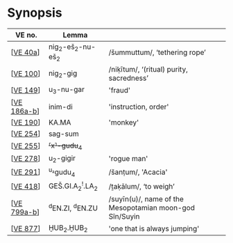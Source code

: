 # Synopsis

| VE no.        | Lemma                                            |                                                         |
| ------------- | ------------------------------------------------ | ------------------------------------------------------- |
| [[VE 40a]]    | nig<sub>2</sub>-eš<sub>2</sub>-nu-eš<sub>2</sub> | /šummuttum/, ‘tethering rope’                           |
| [[VE 100]]    | nig<sub>2</sub>-gig                              | /niḳītum/, ‘(ritual) purity, sacredness’                |
| [[VE 149]]    | u<sub>3</sub>-nu-gar                             | 'fraud'                                                 |
| [[VE 186a-b]] | inim-di                                          | 'instruction, order'                                    |
| [[VE 190]]    | KA.MA                                            | 'monkey'                                                |
| [[VE 254]]    | sag-sum                                          |                                                         |
| [[VE 255]]    | ~~⸢x⸣-gudu<sub>4</sub>~~                       |                                                         |
| [[VE 278]]    | u<sub>2</sub>-gigir                              | 'rogue man'                                             |
| [[VE 291]]    | <sup>u₂</sup>gudu<sub>4</sub>                    | /šanṭum/, 'Acacia'                                      |
| [[VE 418]]    | GEŠ.GI.A<sub>2</sub><sup>!</sup>.LA<sub>2</sub>  | /ṯaḳālum/, ‘to weigh’                                   |
| [[VE 799a-b]] | <sup>d</sup>EN.ZI, <sup>d</sup>EN.ZU             | /suyīn(u)/, name of the Mesopotamian moon-god Sîn/Suyin |
| [[VE 877]]    | ḪUB<sub>2</sub>.ḪUB<sub>2</sub>                  | 'one that is always jumping'                            |


[//begin]: # "Autogenerated link references for markdown compatibility"
[VE 40a]: <VE 40a> "VE 40a"
[VE 100]: <VE 100> "VE 100"
[VE 149]: <VE 149> "VE 149"
[VE 186a-b]: <VE 186a-b> "VE 186a-b"
[VE 190]: <VE 190> "VE 190"
[VE 254]: <VE 254> "VE 254"
[VE 255]: <VE 255> "VE 255"
[VE 278]: <VE 278> "VE 278"
[VE 291]: <VE 291> "VE 291"
[VE 418]: <VE 418> "VE 418"
[VE 799a-b]: <VE 799a-b> "VE 799a-b"
[VE 877]: <VE 877> "VE 877"
[//end]: # "Autogenerated link references"